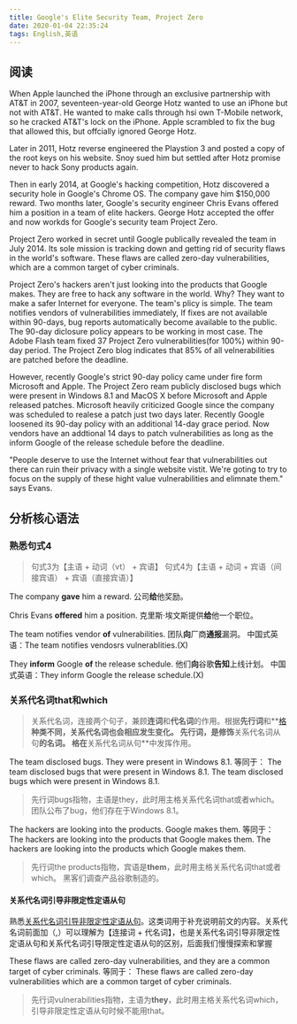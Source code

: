 ```yaml
---
title: Google's Elite Security Team, Project Zero
date: 2020-01-04 22:35:24
tags: English,英语
---
```


## 阅读

When Apple launched the iPhone through an exclusive partnership with AT&T in 2007, seventeen-year-old George Hotz wanted to use an iPhone but not with AT&T. He wanted to make calls through hsi own T-Mobile network, so he cracked AT&T's lock on the iPhone. Apple scrambled to fix the bug that allowed this, but offcially ignored George Hotz.

Later in 2011, Hotz reverse engineered the Playstion 3 and posted a copy of the root keys on his website. Snoy sued him but settled after Hotz promise never to hack Sony products again.

Then in early 2014, at Google's hacking competition, Hotz discovered a security hole in Google's Chrome OS. The company gave him $150,000 reward. Two months later, Google's security engineer Chris Evans offered him a position in a team of elite hackers. George Hotz accepted the offer and now workds for Google's security team Project Zero.

Project Zero worked in secret until Google publically revealed the team in July 2014. Its sole mission is tracking down and getting rid of security flaws in the world's software. These flaws are called zero-day vulnerabilities, which are a common target of cyber criminals.

Project Zero's hackers aren't just looking into the products that Google makes. They are free to hack any software in the world. Why? They want to make a safer Internet for everyone. The team's plicy is simple. The team notifies vendors of vulnerabilities immediately, If fixes are not available within 90-days, bug reports automatically become available to the public. The 90-day diclosure policy appears to be working in most case. The Adobe Flash team fixed 37 Project Zero vulnerabilities(for 100%) within 90-day period. The Project Zero blog indicates that 85% of all velnerabilities are patched before the deadline.

However, recently Google's strict 90-day policy came under fire form Microsoft and Apple. The Project Zero ream publicly disclosed bugs which were present in Windows 8.1 and MacOS X before Microsoft and Apple released patches. Microsoft heavily criticized Google since the company was scheduled to realese a patch just two days later. Recently Google loosened its 90-day policy with an additional 14-day grace period. Now vendors have an addtional 14 days to patch vulnerabilities as long as the inform Google of the release schedule before the deadline.

"People deserve to use the Internet without fear that vulnerabilities out there can ruin their privacy with a single website vistit. We're goting to try to focus on the supply of these hight value vulnerabilities and elimnate them." says Evans.

## 分析核心语法

### 熟悉句式4

> 句式3为【主语 + 动词（vt） + 宾语】
> 句式4为【主语 + 动词 + 宾语（间接宾语） + 宾语（直接宾语）】  

The company **gave** him a reward.
公司**给**他奖励。

Chris Evans **offered** him a position.
克里斯·埃文斯提供**给**他一个职位。

The team notifies vendor **of** vulnerabilities.
团队**向**厂商**通报**漏洞。
中国式英语：The team notifies vendosrs vulnerablities.(X)

They **inform** Google **of** the release schedule.
他们**向**谷歌**告知**上线计划。
中国式英语：They inform Google the release schedule.(X)

### 关系代名词that和which

> 关系代名词，连接两个句子，兼顾**连词**和**代名词**的作用。根据**先行词**和**[格](https://www.zhihu.com/question/30208163)**种类不同，关系代名词也会相应发生变化。
> 先行词，是修饰**关系代名词从句**的名词。
> 格在**关系代名词从句**中发挥作用。

The team disclosed bugs. They were present in Windows 8.1.
等同于：
The team disclosed bugs that were present in Windows 8.1.
The team disclosed bugs which were present in Windows 8.1.
> 先行词bugs指物，主语是they，此时用主格关系代名词that或者which。
团队公布了bug，他们存在于Windows 8.1。

The hackers are looking into the products. Google makes them.
等同于：
The hackers are looking into the products that Google makes them.
The hackers are looking into the products which Google makes them.
> 先行词the products指物，宾语是**them**，此时用主格关系代名词that或者which。
黑客们调查产品谷歌制造的。

#### 关系代名词引导非限定性定语从句

熟悉[关系代名词引导非限定性定语从句](https://baike.baidu.com/item/非限定性定语从句/10184655?fromtitle=非限制性定语从句)。这类词用于补充说明前文的内容。关系代名词前面加（,）可以理解为【连接词 + 代名词】，也是关系代名词引导非限定性定语从句和关系代名词引导限定性定语从句的区别，后面我们慢慢探索和掌握

These flaws are called zero-day vulnerabilities, and they are a common target of cyber criminals.
等同于：
These flaws are called zero-day vulnerabilities which are a common target of cyber criminals.
> 先行词vulnerabilities指物，主语为**they**，此时用主格关系代名词which，引导非限定性定语从句时候不能用that。

